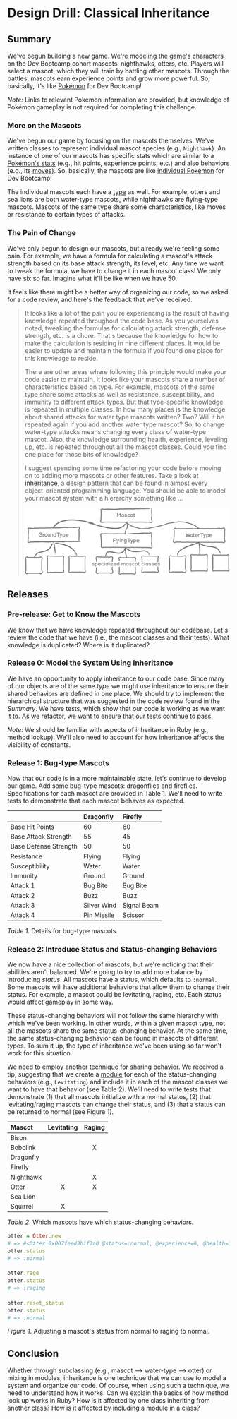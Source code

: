 # Design Drill: Classical Inheritance 
 
## Summary 
We've begun building a new game.  We're modeling the game's characters on the Dev Bootcamp cohort mascots:  nighthawks, otters, etc.  Players will select a mascot, which they will train by battling other mascots.  Through the battles, mascots earn experience points and grow more powerful.  So, basically, it's like [Pokémon][pokemon description] for Dev Bootcamp!

*Note:* Links to relevant Pokémon information are provided, but knowledge of Pokémon gameplay is not required for completing this challenge.


### More on the Mascots
We've begun our game by focusing on the mascots themselves.  We've written classes to represent individual mascot species (e.g., `Nighthawk`).  An instance of one of our mascots has specific stats which are similar to a [Pokémon's stats][pokemon stats] (e.g., hit points, experience points, etc.) and also behaviors (e.g., its [moves][pokemon moves]).  So, basically, the mascots are like [individual Pokémon][pikachu card] for Dev Bootcamp!

The individual mascots each have a [type][pokemon types] as well.  For example, otters and sea lions are both water-type mascots, while nighthawks are flying-type mascots.  Mascots of the same type share some characteristics, like moves or resistance to certain types of attacks.


### The Pain of Change
We've only begun to design our mascots, but already we're feeling some pain.  For example, we have a formula for calculating a mascot's attack strength based on its base attack strength, its level, etc.  Any time we want to tweak the formula, we have to change it in each mascot class!  We only have six so far.  Imagine what it'll be like when we have 50.

It feels like there might be a better way of organizing our code, so we asked for a code review, and here's the feedback that we've received.

> It looks like a lot of the pain you're experiencing is the result of having knowledge repeated throughout the code base.  As you yourselves noted, tweaking the formulas for calculating attack strength, defense strength, etc. is a chore.  That's because the knowledge for how to make the calculation is residing in nine different places.  It would be easier to update and maintain the formula if you found one place for this knowledge to reside.
> 
> There are other areas where following this principle would make your code easier to maintain.  It looks like your mascots share a number of characteristics based on type.  For example, mascots of the same type share some attacks as well as resistance, susceptibility, and immunity to different attack types.  But that type-specific knowledge is repeated in multiple classes.  In how many places is the knowledge about shared attacks for water type mascots written?  Two?  Will it be repeated again if you add another water type mascot?  So, to change water-type attacks means changing every class of water-type mascot.  Also, the knowledge surrounding health, experience, leveling up, etc. is repeated throughout all the mascot classes.  Could you find one place for those bits of knowledge?
> 
> I suggest spending some time refactoring your code before moving on to adding more mascots or other features.  Take a look at [inheritance][rubylearning.com inheritance], a design pattern that can be found in almost every object-oriented programming language.  You should be able to model your mascot system with a hierarchy something like ...
> 
> ![inheritance diagram](readme-assets/classical-inheritance.png)



## Releases
### Pre-release:  Get to Know the Mascots
We know that we have knowledge repeated throughout our codebase.  Let's review the code that we have (i.e., the mascot classes and their tests).  What knowledge is duplicated?  Where is it duplicated?


### Release 0: Model the System Using Inheritance
We have an opportunity to apply inheritance to our code base. Since many of our objects are of the same *type* we might use inheritance to ensure their shared behaviors are defined in one place.  We should try to implement the hierarchical structure that was suggested in the code review found in the *Summary*.  We have tests, which show that our code is working as we want it to.  As we refactor, we want to ensure that our tests continue to pass.

*Note:* We should be familiar with aspects of inheritance in Ruby (e.g., method lookup).  We'll also need to account for how inheritance affects the visibility of constants.


### Release 1: Bug-type Mascots
Now that our code is in a more maintainable state, let's continue to develop our game.  Add some bug-type mascots: dragonflies and fireflies.  Specifications for each mascot are provided in Table 1.  We'll need to write tests to demonstrate that each mascot behaves as expected.

|                       | Dragonfly    | Firefly     |
| :-------------------- | :----------- | :---------- |
| Base Hit Points       | 60           | 60          |
| Base Attack Strength  | 55           | 45          |
| Base Defense Strength | 50           | 50          |
| Resistance            | Flying       | Flying      |
| Susceptibility        | Water        | Water       |
| Immunity              | Ground       | Ground      |
| Attack 1              | Bug Bite     | Bug Bite    |
| Attack 2              | Buzz         | Buzz        |
| Attack 3              | Silver Wind  | Signal Beam |
| Attack 4              | Pin Missile  | Scissor     |

*Table 1*. Details for bug-type mascots.


### Release 2: Introduce Status and Status-changing Behaviors
We now have a nice collection of mascots, but we're noticing that their abilities aren't balanced.  We're going to try to add more balance by introducing *status*.  All mascots have a status, which defaults to `:normal`.  Some mascots will have additional behaviors that allow them to change their status.  For example, a mascot could be levitating, raging, etc. Each status would affect gameplay in some way.

These status-changing behaviors will not follow the same hierarchy with which we've been working.  In other words, within a given mascot type, not all the mascots share the same status-changing behavior.  At the same time, the same status-changing behavior can be found in mascots of different types.  To sum it up, the type of inheritance we've been using so far won't work for this situation.

We need to employ another technique for sharing behavior.  We received a tip, suggesting that we create a [module][ruby docs tuts mixin] for each of the status-changing behaviors (e.g., `Levitating`) and include it in each of the mascot classes we want to have that behavior (see Table 2).  We'll need to write tests that demonstrate (1) that all mascots initialize with a normal status, (2) that levitating/raging mascots can change their status, and (3) that a status can be returned to normal (see Figure 1).


| Mascot      | Levitating | Raging |
| :---------- | :--------: | :----: |
| Bison       |            |        |
| Bobolink    |            | X      |
| Dragonfly   |            |        |
| Firefly     |            |        |
| Nighthawk   |            | X      |
| Otter       | X          | X      |
| Sea Lion    |            |        |
| Squirrel    | X          |        |

*Table 2*. Which mascots have which status-changing behaviors.

```ruby
otter = Otter.new
# => #<Otter:0x007feed3b1f2a0 @status=:normal, @experience=0, @health=10>
otter.status
# => :normal

otter.rage
otter.status
# => :raging

otter.reset_status
otter.status
# => :normal
```
*Figure 1*.  Adjusting a mascot's status from normal to raging to normal.


## Conclusion
Whether through subclassing (e.g., mascot --> water-type --> otter) or mixing in modules, inheritance is one technique that we can use to model a system and organize our code.  Of course, when using such a technique, we need to understand how it works.  Can we explain the basics of how method look up works in Ruby?  How is it affected by one class inheriting from another class?  How is it affected by including a module in a class?


[pikachu card]: http://www.pokemon.com/us/pokemon-tcg/pokemon-cards/xy-series/xyp/XY89/
[pokemon description]: http://www.pokemon.com/us/parents-guide/
[pokemon moves]: https://en.wikipedia.org/wiki/Gameplay_of_Pok%C3%A9mon#Pok.C3.A9mon_moves
[pokemon stats]: https://en.wikipedia.org/wiki/Gameplay_of_Pok%C3%A9mon#Stats
[pokemon types]: https://en.wikipedia.org/wiki/Gameplay_of_Pok%C3%A9mon#Pok.C3.A9mon_types
[ruby docs tuts mixin]: http://ruby-doc.com/docs/ProgrammingRuby/html/tut_modules.html
[rubylearning.com inheritance]: http://rubylearning.com/satishtalim/ruby_inheritance.html


